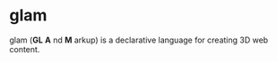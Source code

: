 glam
====

glam (**GL** **A** nd **M** arkup) is a declarative language for creating 3D web content.



